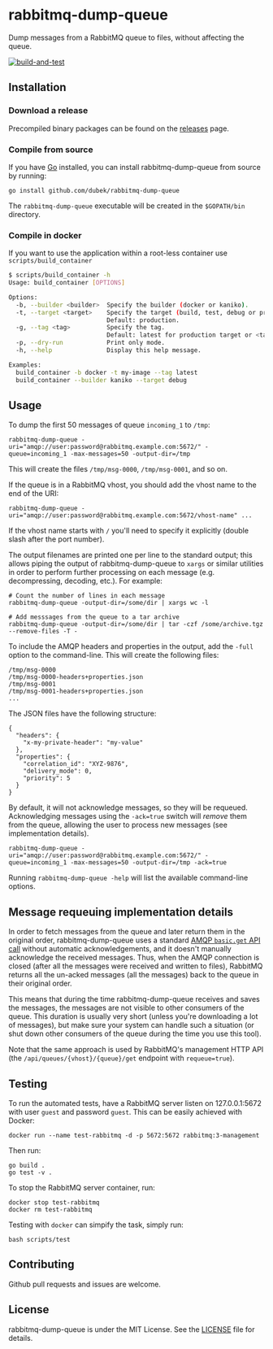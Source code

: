 # rabbitmq-dump-queue
Dump messages from a RabbitMQ queue to files, without affecting the queue.

[![build-and-test](https://github.com/dubek/rabbitmq-dump-queue/actions/workflows/build-and-test.yml/badge.svg)](https://github.com/dubek/rabbitmq-dump-queue/actions/workflows/build-and-test.yml)

## Installation

### Download a release

Precompiled binary packages can be found on the
[releases](https://github.com/dubek/rabbitmq-dump-queue/releases) page.

### Compile from source

If you have [Go](https://golang.org/doc/install) installed, you can install
rabbitmq-dump-queue from source by running:

```
go install github.com/dubek/rabbitmq-dump-queue
```

The `rabbitmq-dump-queue` executable will be created in the `$GOPATH/bin`
directory.

### Compile in docker

If you want to use the application within a root-less container use `scripts/build_container`

``` bash
$ scripts/build_container -h
Usage: build_container [OPTIONS]

Options:
  -b, --builder <builder>  Specify the builder (docker or kaniko).
  -t, --target <target>    Specify the target (build, test, debug or production).
                           Default: production.
  -g, --tag <tag>          Specify the tag.
                           Default: latest for production target or <target>.
  -p, --dry-run            Print only mode.
  -h, --help               Display this help message.

Examples:
  build_container -b docker -t my-image --tag latest
  build_container --builder kaniko --target debug

```

## Usage

To dump the first 50 messages of queue `incoming_1` to `/tmp`:

    rabbitmq-dump-queue -uri="amqp://user:password@rabbitmq.example.com:5672/" -queue=incoming_1 -max-messages=50 -output-dir=/tmp

This will create the files `/tmp/msg-0000`, `/tmp/msg-0001`, and so on.

If the queue is in a RabbitMQ vhost, you should add the vhost name to the end
of the URI:

    rabbitmq-dump-queue -uri="amqp://user:password@rabbitmq.example.com:5672/vhost-name" ...

If the vhost name starts with `/` you'll need to specify it explicitly (double
slash after the port number).

The output filenames are printed one per line to the standard output; this
allows piping the output of rabbitmq-dump-queue to `xargs` or similar utilities
in order to perform further processing on each message (e.g. decompressing,
decoding, etc.).  For example:

    # Count the number of lines in each message
    rabbitmq-dump-queue -output-dir=/some/dir | xargs wc -l

    # Add messsages from the queue to a tar archive
    rabbitmq-dump-queue -output-dir=/some/dir | tar -czf /some/archive.tgz --remove-files -T -

To include the AMQP headers and properties in the output, add the `-full`
option to the command-line.  This will create the following files:

    /tmp/msg-0000
    /tmp/msg-0000-headers+properties.json
    /tmp/msg-0001
    /tmp/msg-0001-headers+properties.json
    ...

The JSON files have the following structure:

    {
      "headers": {
        "x-my-private-header": "my-value"
      },
      "properties": {
        "correlation_id": "XYZ-9876",
        "delivery_mode": 0,
        "priority": 5
      }
    }


By default, it will not acknowledge messages, so they will be requeued.
Acknowledging messages using the `-ack=true` switch will *remove* them from the
queue, allowing the user to process new messages (see implementation details).

    rabbitmq-dump-queue -uri="amqp://user:password@rabbitmq.example.com:5672/" -queue=incoming_1 -max-messages=50 -output-dir=/tmp -ack=true

Running `rabbitmq-dump-queue -help` will list the available command-line
options.



## Message requeuing implementation details

In order to fetch messages from the queue and later return them in the original
order, rabbitmq-dump-queue uses a standard [AMQP `basic.get` API
call](https://www.rabbitmq.com/amqp-0-9-1-reference.html#basic.get) without
automatic acknowledgements, and it doesn't manually acknowledge the received
messages.  Thus, when the AMQP connection is closed (after all the messages
were received and written to files), RabbitMQ returns all the un-acked messages
(all the messages) back to the queue in their original order.

This means that during the time rabbitmq-dump-queue receives and saves the
messages, the messages are not visible to other consumers of the queue.  This
duration is usually very short (unless you're downloading a lot of messages),
but make sure your system can handle such a situation (or shut down other
consumers of the queue during the time you use this tool).

Note that the same approach is used by RabbitMQ's management HTTP API (the
`/api/queues/{vhost}/{queue}/get` endpoint with `requeue=true`).


## Testing

To run the automated tests, have a RabbitMQ server listen on 127.0.0.1:5672
with user `guest` and password `guest`.  This can be easily achieved with
Docker:

    docker run --name test-rabbitmq -d -p 5672:5672 rabbitmq:3-management

Then run:

    go build .
    go test -v .

To stop the RabbitMQ server container, run:

    docker stop test-rabbitmq
    docker rm test-rabbitmq

Testing with `docker` can simpify the task, simply run:

    bash scripts/test

## Contributing

Github pull requests and issues are welcome.


## License

rabbitmq-dump-queue is under the MIT License. See the [LICENSE](LICENSE) file
for details.
